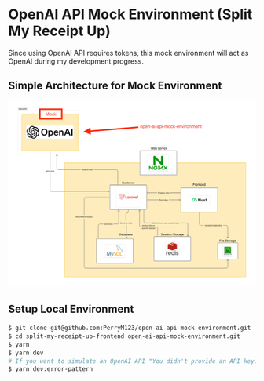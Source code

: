 # OpenAI API Mock Environment (Split My Receipt Up)

Since using OpenAI API requires tokens, this mock environment will act as OpenAI during my development progress.

## Simple Architecture for Mock Environment
![alt text](/docs/images/simple-architecture-with-mock.jpg)


## Setup Local Environment

```sh
$ git clone git@github.com:PerryM123/open-ai-api-mock-environment.git
$ cd split-my-receipt-up-frontend open-ai-api-mock-environment.git
$ yarn
$ yarn dev
# If you want to simulate an OpenAI API "You didn't provide an API key." error 
$ yarn dev:error-pattern
```